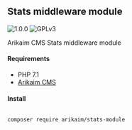 ## Stats middleware module
![1.0.0](https://img.shields.io/github/release/arikaim/stats-module.svg)
![GPLv3](https://img.shields.io/badge/License-GPLv3-blue.svg)


Arikaim CMS Stats middleware module



#### Requirements 
  * PHP 7.1
  * [Arikaim CMS](https://github.com/arikaim/arikaim)



#### Install
```bash

composer require arikaim/stats-module

```